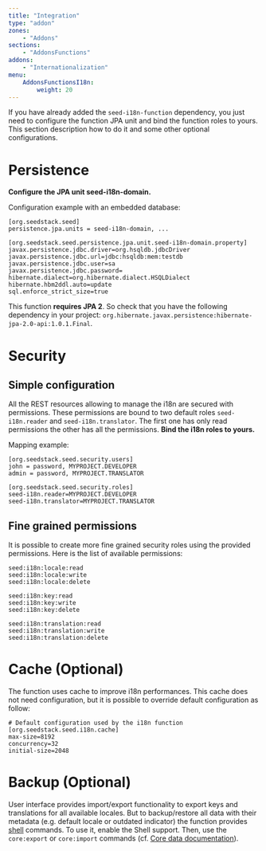 ```yaml
---
title: "Integration"
type: "addon"
zones:
    - "Addons"
sections:
    - "AddonsFunctions"
addons:
    - "Internationalization"
menu:
    AddonsFunctionsI18n:
        weight: 20
---
```


If you have already added the `seed-i18n-function` dependency, you just need to configure the function JPA unit and bind
the function roles to yours. This section description how to do it and some other optional configurations.

# Persistence

**Configure the JPA unit seed-i18n-domain.**

Configuration example with an embedded database:

	[org.seedstack.seed]
	persistence.jpa.units = seed-i18n-domain, ...

	[org.seedstack.seed.persistence.jpa.unit.seed-i18n-domain.property]
	javax.persistence.jdbc.driver=org.hsqldb.jdbcDriver
	javax.persistence.jdbc.url=jdbc:hsqldb:mem:testdb
	javax.persistence.jdbc.user=sa
	javax.persistence.jdbc.password=
	hibernate.dialect=org.hibernate.dialect.HSQLDialect
	hibernate.hbm2ddl.auto=update
	sql.enforce_strict_size=true

<div class="callout callout-info">
This function <strong>requires JPA 2</strong>. So check that you have the following dependency in your project:
<code>org.hibernate.javax.persistence:hibernate-jpa-2.0-api:1.0.1.Final</code>.
</div>

# Security

## Simple configuration

All the REST resources allowing to manage the i18n are secured with permissions. These permissions are bound to two
default roles `seed-i18n.reader` and `seed-i18n.translator`. The first one has only read permissions the other has all
the permissions. **Bind the i18n roles to yours.**

Mapping example:

	[org.seedstack.seed.security.users]
	john = password, MYPROJECT.DEVELOPER
	admin = password, MYPROJECT.TRANSLATOR

	[org.seedstack.seed.security.roles]
	seed-i18n.reader=MYPROJECT.DEVELOPER
    seed-i18n.translator=MYPROJECT.TRANSLATOR

## Fine grained permissions

It is possible to create more fine grained security roles using the provided permissions. Here is the list of available
permissions:

	seed:i18n:locale:read
	seed:i18n:locale:write
	seed:i18n:locale:delete

	seed:i18n:key:read
	seed:i18n:key:write
	seed:i18n:key:delete

	seed:i18n:translation:read
	seed:i18n:translation:write
	seed:i18n:translation:delete

# Cache (Optional)

The function uses cache to improve i18n performances. This cache does not need configuration, but it is possible to override default
configuration as follow:

	# Default configuration used by the i18n function
	[org.seedstack.seed.i18n.cache]
	max-size=8192
	concurrency=32
	initial-size=2048

# Backup (Optional)

User interface provides import/export functionality to export keys and translations for all available locales.
But to backup/restore all data with their metadata (e.g. default locale or outdated indicator) the function provides
[shell](#!/seed-doc/shell) commands. To use it, enable the Shell support. Then, use the `core:export` or `core:import`
commands (cf. [Core data documentation](#!/seed-doc/core/data)).